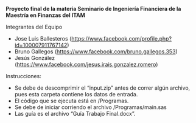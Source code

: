 **Proyecto final de la materia Seminario de Ingeniería Financiera de la Maestría en Finanzas del ITAM**

Integrantes del Equipo
- Jose Luis Ballesteros (https://www.facebook.com/profile.php?id=100007911767142)
- Bruno Gallegos (https://www.facebook.com/bruno.gallegos.353)
- Jesús González (https://www.facebook.com/jesus.irais.gonzalez.romero)

Instrucciones:
- Se debe de descomprimir el “input.zip” antes de correr algún archivo, pues esta carpeta contiene los datos de entrada.
- El código que se ejecuta está en /Programas.
- Se debe de iniciar corriendo el archivo /Programas/main.sas
- Las guía es el archivo “Guía Trabajo Final.docx”.
